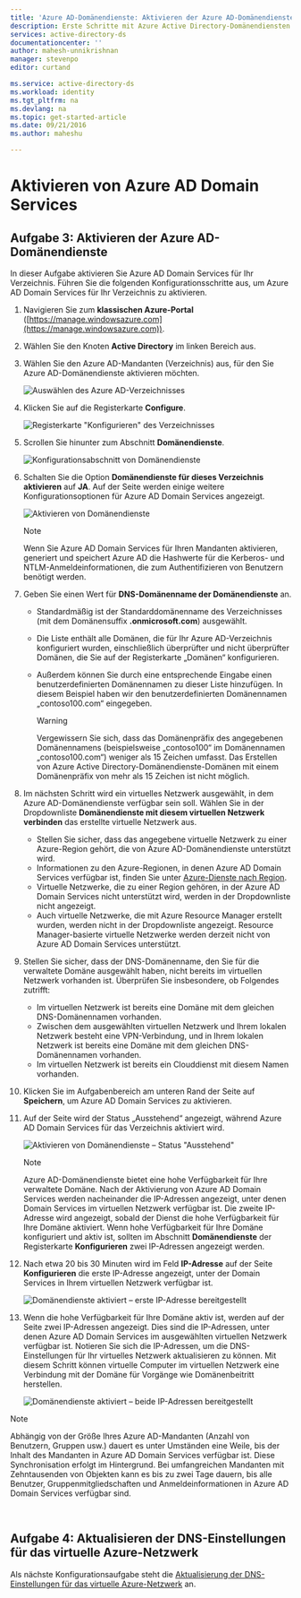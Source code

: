 ```yaml
---
title: 'Azure AD-Domänendienste: Aktivieren der Azure AD-Domänendienste | Microsoft Docs'
description: Erste Schritte mit Azure Active Directory-Domänendiensten
services: active-directory-ds
documentationcenter: ''
author: mahesh-unnikrishnan
manager: stevenpo
editor: curtand

ms.service: active-directory-ds
ms.workload: identity
ms.tgt_pltfrm: na
ms.devlang: na
ms.topic: get-started-article
ms.date: 09/21/2016
ms.author: maheshu

---
```

# Aktivieren von Azure AD Domain Services
## Aufgabe 3: Aktivieren der Azure AD-Domänendienste
In dieser Aufgabe aktivieren Sie Azure AD Domain Services für Ihr Verzeichnis. Führen Sie die folgenden Konfigurationsschritte aus, um Azure AD Domain Services für Ihr Verzeichnis zu aktivieren.

1. Navigieren Sie zum **klassischen Azure-Portal** ([https://manage.windowsazure.com](https://manage.windowsazure.com)).
2. Wählen Sie den Knoten **Active Directory** im linken Bereich aus.
3. Wählen Sie den Azure AD-Mandanten (Verzeichnis) aus, für den Sie Azure AD-Domänendienste aktivieren möchten.
   
    ![Auswählen des Azure AD-Verzeichnisses](./media/active-directory-domain-services-getting-started/select-aad-directory.png)
4. Klicken Sie auf die Registerkarte **Configure**.
   
    ![Registerkarte "Konfigurieren" des Verzeichnisses](./media/active-directory-domain-services-getting-started/configure-tab.png)
5. Scrollen Sie hinunter zum Abschnitt **Domänendienste**.
   
    ![Konfigurationsabschnitt von Domänendienste](./media/active-directory-domain-services-getting-started/domain-services-configuration.png)
6. Schalten Sie die Option **Domänendienste für dieses Verzeichnis aktivieren** auf **JA**. Auf der Seite werden einige weitere Konfigurationsoptionen für Azure AD Domain Services angezeigt.
   
    ![Aktivieren von Domänendienste](./media/active-directory-domain-services-getting-started/enable-domain-services.png)
   
   > [!NOTE]
   > Wenn Sie Azure AD Domain Services für Ihren Mandanten aktivieren, generiert und speichert Azure AD die Hashwerte für die Kerberos- und NTLM-Anmeldeinformationen, die zum Authentifizieren von Benutzern benötigt werden.
   > 
   > 
7. Geben Sie einen Wert für **DNS-Domänenname der Domänendienste** an.
   
   * Standardmäßig ist der Standarddomänenname des Verzeichnisses (mit dem Domänensuffix **.onmicrosoft.com**) ausgewählt.
   * Die Liste enthält alle Domänen, die für Ihr Azure AD-Verzeichnis konfiguriert wurden, einschließlich überprüfter und nicht überprüfter Domänen, die Sie auf der Registerkarte „Domänen“ konfigurieren.
   * Außerdem können Sie durch eine entsprechende Eingabe einen benutzerdefinierten Domänennamen zu dieser Liste hinzufügen. In diesem Beispiel haben wir den benutzerdefinierten Domänennamen „contoso100.com“ eingegeben.
     
     > [!WARNING]
     > Vergewissern Sie sich, dass das Domänenpräfix des angegebenen Domänennamens (beispielsweise „contoso100“ im Domänennamen „contoso100.com“) weniger als 15 Zeichen umfasst. Das Erstellen von Azure Active Directory-Domänendienste-Domänen mit einem Domänenpräfix von mehr als 15 Zeichen ist nicht möglich.
     > 
     > 
8. Im nächsten Schritt wird ein virtuelles Netzwerk ausgewählt, in dem Azure AD-Domänendienste verfügbar sein soll. Wählen Sie in der Dropdownliste **Domänendienste mit diesem virtuellen Netzwerk verbinden** das erstellte virtuelle Netzwerk aus.
   
   * Stellen Sie sicher, dass das angegebene virtuelle Netzwerk zu einer Azure-Region gehört, die von Azure AD-Domänendienste unterstützt wird.
   * Informationen zu den Azure-Regionen, in denen Azure AD Domain Services verfügbar ist, finden Sie unter [Azure-Dienste nach Region](https://azure.microsoft.com/regions/#services/).
   * Virtuelle Netzwerke, die zu einer Region gehören, in der Azure AD Domain Services nicht unterstützt wird, werden in der Dropdownliste nicht angezeigt.
   * Auch virtuelle Netzwerke, die mit Azure Resource Manager erstellt wurden, werden nicht in der Dropdownliste angezeigt. Resource Manager-basierte virtuelle Netzwerke werden derzeit nicht von Azure AD Domain Services unterstützt.
9. Stellen Sie sicher, dass der DNS-Domänenname, den Sie für die verwaltete Domäne ausgewählt haben, nicht bereits im virtuellen Netzwerk vorhanden ist. Überprüfen Sie insbesondere, ob Folgendes zutrifft:
   
   * Im virtuellen Netzwerk ist bereits eine Domäne mit dem gleichen DNS-Domänennamen vorhanden.
   * Zwischen dem ausgewählten virtuellen Netzwerk und Ihrem lokalen Netzwerk besteht eine VPN-Verbindung, und in Ihrem lokalen Netzwerk ist bereits eine Domäne mit dem gleichen DNS-Domänennamen vorhanden.
   * Im virtuellen Netzwerk ist bereits ein Clouddienst mit diesem Namen vorhanden.
10. Klicken Sie im Aufgabenbereich am unteren Rand der Seite auf **Speichern**, um Azure AD Domain Services zu aktivieren.
11. Auf der Seite wird der Status „Ausstehend“ angezeigt, während Azure AD Domain Services für das Verzeichnis aktiviert wird.
    
    ![Aktivieren von Domänendienste – Status "Ausstehend"](./media/active-directory-domain-services-getting-started/enable-domain-services-pendingstate.png)
    
    > [!NOTE]
    > Azure AD-Domänendienste bietet eine hohe Verfügbarkeit für Ihre verwaltete Domäne. Nach der Aktivierung von Azure AD Domain Services werden nacheinander die IP-Adressen angezeigt, unter denen Domain Services im virtuellen Netzwerk verfügbar ist. Die zweite IP-Adresse wird angezeigt, sobald der Dienst die hohe Verfügbarkeit für Ihre Domäne aktiviert. Wenn hohe Verfügbarkeit für Ihre Domäne konfiguriert und aktiv ist, sollten im Abschnitt **Domänendienste** der Registerkarte **Konfigurieren** zwei IP-Adressen angezeigt werden.
    > 
    > 
12. Nach etwa 20 bis 30 Minuten wird im Feld **IP-Adresse** auf der Seite **Konfigurieren** die erste IP-Adresse angezeigt, unter der Domain Services in Ihrem virtuellen Netzwerk verfügbar ist.
    
    ![Domänendienste aktiviert – erste IP-Adresse bereitgestellt](./media/active-directory-domain-services-getting-started/domain-services-enabled-firstdc-available.png)
13. Wenn die hohe Verfügbarkeit für Ihre Domäne aktiv ist, werden auf der Seite zwei IP-Adressen angezeigt. Dies sind die IP-Adressen, unter denen Azure AD Domain Services im ausgewählten virtuellen Netzwerk verfügbar ist. Notieren Sie sich die IP-Adressen, um die DNS-Einstellungen für Ihr virtuelles Netzwerk aktualisieren zu können. Mit diesem Schritt können virtuelle Computer im virtuellen Netzwerk eine Verbindung mit der Domäne für Vorgänge wie Domänenbeitritt herstellen.
    
    ![Domänendienste aktiviert – beide IP-Adressen bereitgestellt](./media/active-directory-domain-services-getting-started/domain-services-enabled-bothdcs-available.png)

> [!NOTE]
> Abhängig von der Größe Ihres Azure AD-Mandanten (Anzahl von Benutzern, Gruppen usw.) dauert es unter Umständen eine Weile, bis der Inhalt des Mandanten in Azure AD Domain Services verfügbar ist. Diese Synchronisation erfolgt im Hintergrund. Bei umfangreichen Mandanten mit Zehntausenden von Objekten kann es bis zu zwei Tage dauern, bis alle Benutzer, Gruppenmitgliedschaften und Anmeldeinformationen in Azure AD Domain Services verfügbar sind.
> 
> 

<br>

## Aufgabe 4: Aktualisieren der DNS-Einstellungen für das virtuelle Azure-Netzwerk
Als nächste Konfigurationsaufgabe steht die [Aktualisierung der DNS-Einstellungen für das virtuelle Azure-Netzwerk](active-directory-ds-getting-started-dns.md) an.

<!---HONumber=AcomDC_0928_2016-->